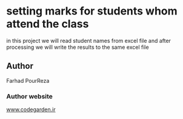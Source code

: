 # setting marks for students whom attend the class
in this project we will read student names from excel file and after processing we will write the results to the same excel file
## Author
Farhad PourReza
### Author website
www.codegarden.ir

